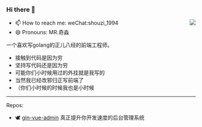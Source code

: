 ### Hi there 👋

<img align="right" src="https://github-readme-stats.vercel.app/api?username=piexlmax&show_icons=true&theme=radical&title_color=fff&text_color=fff&icon_color=ccc&bg_color=000&hide_title=true&show_icons=true" />

<!--
**piexlmax/piexlmax** is a ✨ _special_ ✨ repository because its `README.md` (this file) appears on your GitHub profile.

Here are some ideas to get you started:
 -->
- 📫 How to reach me: weChat:shouzi_1994
- 😄 Pronouns: MR.奇淼

一个喜欢写golang的正儿八经的前端工程师。
- 接触到代码是因为穷
- 坚持写代码还是因为穷
- 可能你们小时候用过的外挂就是我写的
- 当然我已经改邪归正写前端了
- （你们小时候的时候我也是小时候
---

Repos:

- 🕊 [gin-vue-admin](https://github.com/flipped-aurora/gin-vue-admin) 真正提升你开发速度的后台管理系统
